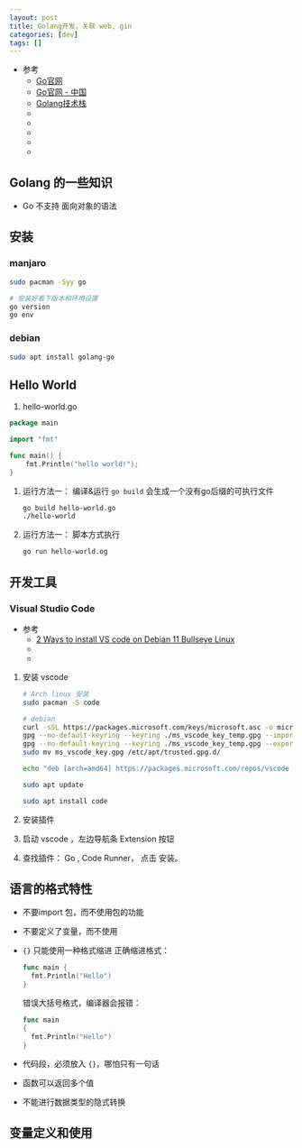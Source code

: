 ```yaml
---
layout: post
title: Golang开发，关联 web, gin
categories: [dev]
tags: []
---
```


* 参考
  * [Go官网](https://go.dev/)
  * [Go官网 - 中国](https://golang.google.cn/)
  * [Golang技术栈](https://golang-tech-stack.com/tutorial/)
  * []()
  * []()
  * []()
  * []()
  * []()


## Golang 的一些知识

* Go 不支持 面向对象的语法


## 安装

### manjaro

~~~sh
sudo pacman -Syy go

# 安装好看下版本和环境设置
go version
go env
~~~

### debian

~~~sh
sudo apt install golang-go
~~~


## Hello World

1. hello-world.go
~~~go
package main

import "fmt"

func main() {
	fmt.Println("hello world!");
}
~~~

1. 运行方法一： 编译&运行
    `go build` 会生成一个没有go后缀的可执行文件
    ~~~sh
    go build hello-world.go
    ./hello-world
    ~~~
1. 运行方法一： 脚本方式执行
    ~~~sh
    go run hello-world.og
    ~~~

## 开发工具

### Visual Studio Code

* 参考
  * [2 Ways to install VS code on Debian 11 Bullseye Linux](https://www.how2shout.com/linux/ways-to-install-vscode-on-debian-11-bullseye-linux/)
  * []()
  * []()


1. 安装 vscode
    ~~~sh
    # Arch linux 安装
    sudo pacman -S code
    ~~~

    ~~~sh
    # debian
    curl -sSL https://packages.microsoft.com/keys/microsoft.asc -o microsoft.asc
    gpg --no-default-keyring --keyring ./ms_vscode_key_temp.gpg --import ./microsoft.asc
    gpg --no-default-keyring --keyring ./ms_vscode_key_temp.gpg --export > ./ms_vscode_key.gpg
    sudo mv ms_vscode_key.gpg /etc/apt/trusted.gpg.d/

    echo "deb [arch=amd64] https://packages.microsoft.com/repos/vscode stable main" | sudo tee /etc/apt/sources.list.d/vscode.list

    sudo apt update

    sudo apt install code
    ~~~
1. 安装插件
1. 启动 vscode ，左边导航条 Extension 按钮
1. 查找插件： Go , Code Runner， 点击 安装。



## 语言的格式特性

* 不要import 包，而不使用包的功能
* 不要定义了变量，而不使用

* `{}` 只能使用一种格式缩进
    正确缩进格式：
    ~~~go
    func main {
      fmt.Println("Hello")
    }
    ~~~

    错误大括号格式，编译器会报错：
    ~~~go
    func main 
    {
      fmt.Println("Hello")
    }
    ~~~

* 代码段，必须放入 `{}`，哪怕只有一句话
* 函数可以返回多个值
* 不能进行数据类型的隐式转换


## 变量定义和使用


































































